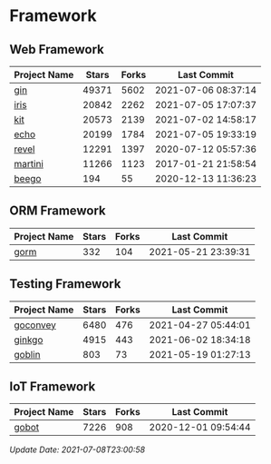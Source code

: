 # Framework

## Web Framework
| Project Name | Stars | Forks | Last Commit |
| ------------ | ----- | ----- | ----------- |
| [gin](https://github.com/gin-gonic/gin) | 49371 | 5602 | 2021-07-06 08:37:14 |
| [iris](https://github.com/kataras/iris) | 20842 | 2262 | 2021-07-05 17:07:37 |
| [kit](https://github.com/go-kit/kit) | 20573 | 2139 | 2021-07-02 14:58:17 |
| [echo](https://github.com/labstack/echo) | 20199 | 1784 | 2021-07-05 19:33:19 |
| [revel](https://github.com/revel/revel) | 12291 | 1397 | 2020-07-12 05:57:36 |
| [martini](https://github.com/go-martini/martini) | 11266 | 1123 | 2017-01-21 21:58:54 |
| [beego](https://github.com/astaxie/beego) | 194 | 55 | 2020-12-13 11:36:23 |

## ORM Framework
| Project Name | Stars | Forks | Last Commit |
| ------------ | ----- | ----- | ----------- |
| [gorm](https://github.com/jinzhu/gorm) | 332 | 104 | 2021-05-21 23:39:31 |

## Testing Framework
| Project Name | Stars | Forks | Last Commit |
| ------------ | ----- | ----- | ----------- |
| [goconvey](https://github.com/smartystreets/goconvey) | 6480 | 476 | 2021-04-27 05:44:01 |
| [ginkgo](https://github.com/onsi/ginkgo) | 4915 | 443 | 2021-06-02 18:34:18 |
| [goblin](https://github.com/franela/goblin) | 803 | 73 | 2021-05-19 01:27:13 |

## IoT Framework
| Project Name | Stars | Forks | Last Commit |
| ------------ | ----- | ----- | ----------- |
| [gobot](https://github.com/hybridgroup/gobot) | 7226 | 908 | 2020-12-01 09:54:44 |

*Update Date: 2021-07-08T23:00:58*